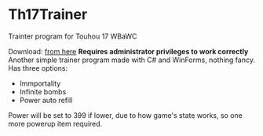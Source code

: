 # Th17Trainer
Trainter program for Touhou 17 WBaWC
<p>
  Download: <a href="https://github.com/Cdimoy/Th17Trainer/blob/master/bin/">from here</a>
<b>Requires administrator privileges to work correctly</b>
<br>
Another simple trainer program made with C# and WinForms, nothing fancy.<br>
Has three options:
<ul>
  <li>Immportality</li>
  <li>Infinite bombs</li>
  <li>Power auto refill</li>
</ul>

Power will be set to 399 if lower, due to how game's state works, so one more powerup item required.
